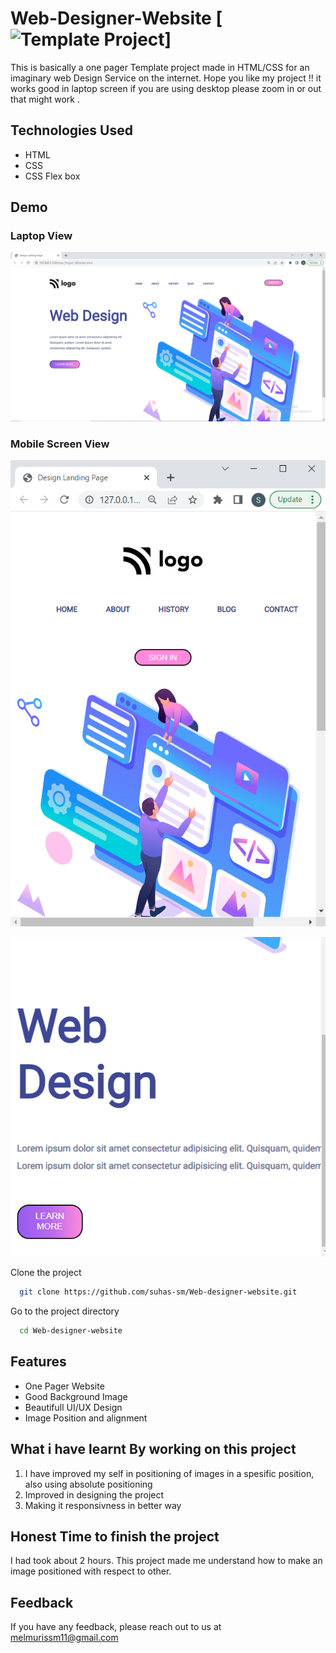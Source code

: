# Web-Designer-Website [![Template Project](https://img.shields.io/badge/Technologies%20-HTML%2FCSS-brightgreen)]

This is basically a one pager Template project made in HTML/CSS for an imaginary web Design Service on the internet.
Hope you like my project !! it works good in laptop screen if you are using desktop please zoom in or out that might work .

## Technologies Used
  - HTML
  - CSS
  - CSS Flex box

##  Demo
### Laptop View
![page-img](./images/page_img.PNG)

### Mobile Screen View
![responsive_screen-1](./images/responsive_1.PNG)

![responsive_screen-2](./images/responsive_2.PNG)

Clone the project

```bash
  git clone https://github.com/suhas-sm/Web-designer-website.git
```

Go to the project directory

```bash
  cd Web-designer-website
```

## Features

- One Pager Website
- Good Background Image
- Beautifull UI/UX Design
- Image Position and alignment

## What i have learnt By working on this project
1. I have improved my self in positioning of images in a spesific position, also using absolute positioning
2. Improved in designing the project
3. Making it responsivness in better way

## Honest Time to finish the project

I had took about 2 hours. This project made me understand how to make an image positioned with respect to other.

## Feedback

If you have any feedback, please reach out to us at melmurissm11@gmail.com
